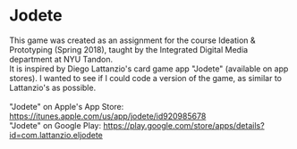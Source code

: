 # Jodete
This game was created as an assignment for the course Ideation & Prototyping (Spring 2018), taught by the Integrated Digital Media department at NYU Tandon.
<br>
It is inspired by Diego Lattanzio's card game app "Jodete" (available on app stores). I wanted to see if I could code a version of the game, as similar to Lattanzio's as possible. <br><br>
"Jodete" on Apple's App Store: https://itunes.apple.com/us/app/jodete/id920985678
<br>"Jodete" on Google Play: https://play.google.com/store/apps/details?id=com.lattanzio.eljodete
